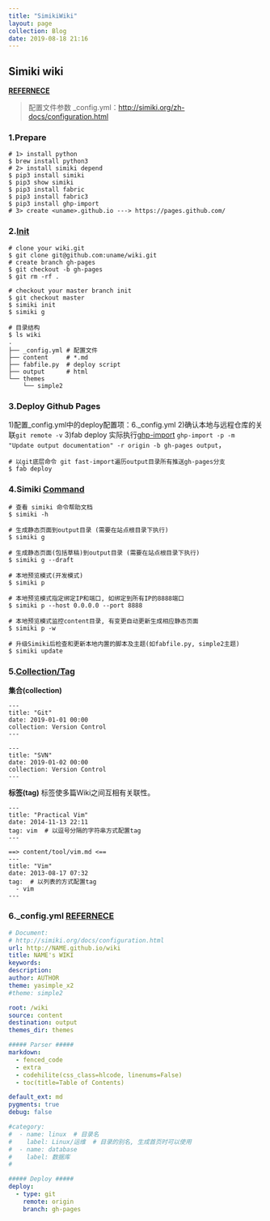 ```yaml
---
title: "SimikiWiki"
layout: page
collection: Blog
date: 2019-08-18 21:16
---
```

## Simiki wiki

**[REFERNECE](http://simiki.org/zh-docs/)**

> 配置文件参数
> _config.yml：http://simiki.org/zh-docs/configuration.html

### 1.Prepare

```shell
# 1> install python
$ brew install python3
# 2> install simiki depend
$ pip3 install simiki 
$ pip3 show simiki
$ pip3 install fabric
$ pip3 install fabric3
$ pip3 install ghp-import 
# 3> create <uname>.github.io ---> https://pages.github.com/
```

### 2.[Init](http://simiki.org/zh-docs/deploy.html)

```shell
# clone your wiki.git
$ git clone git@github.com:uname/wiki.git
# create branch gh-pages
$ git checkout -b gh-pages
$ git rm -rf .

# checkout your master branch init
$ git checkout master
$ simiki init
$ simiki g

# 目录结构
$ ls wiki
.
├── _config.yml # 配置文件
├── content		# *.md
├── fabfile.py	# deploy script
├── output		# html
└── themes
    └── simple2
```

### 3.Deploy Github Pages

1)配置_config.yml中的deploy配置项：6.\_config.yml
2)确认本地与远程仓库的关联`git remote -v` 
3)fab deploy 实际执行[ghp-import](https://github.com/davisp/ghp-import) `ghp-import -p -m "Update output documentation" -r origin -b gh-pages output`，

```shell
# 以git底层命令 git fast-import遍历output目录所有推送gh-pages分支
$ fab deploy
```

### 4.Simiki [Command](http://simiki.org/zh-docs/usage.html)

```shell
# 查看 simiki 命令帮助文档
$ simiki -h

# 生成静态页面到output目录 (需要在站点根目录下执行)
$ simiki g

# 生成静态页面(包括草稿)到output目录 (需要在站点根目录下执行)
$ simiki g --draft

# 本地预览模式(开发模式)
$ simiki p

# 本地预览模式指定绑定IP和端口, 如绑定到所有IP的8888端口
$ simiki p --host 0.0.0.0 --port 8888

# 本地预览模式监控content目录, 有变更自动更新生成相应静态页面
$ simiki p -w

# 升级Simiki后检查和更新本地内置的脚本及主题(如fabfile.py, simple2主题)
$ simiki update
```

### 5.[Collection/Tag](http://simiki.org/zh-docs/collection_and_tag.html)

**集合(collection)**

```shell
---
title: "Git"
date: 2019-01-01 00:00
collection: Version Control
---

---
title: "SVN"
date: 2019-01-02 00:00
collection: Version Control
---
```

**标签(tag)**
标签使多篇Wiki之间互相有关联性。

```shell
---
title: "Practical Vim"
date: 2014-11-13 22:11
tag: vim  # 以逗号分隔的字符串方式配置tag
---

==> content/tool/vim.md <==
---
title: "Vim"
date: 2013-08-17 07:32
tag:  # 以列表的方式配置tag
  - vim
---
```

### 6._config.yml [REFERNECE](http://simiki.org/zh-docs/configuration.html)

```yml
# Document:
# http://simiki.org/docs/configuration.html
url: http://NAME.github.io/wiki
title: NAME's WIKI
keywords:
description:
author: AUTHOR
theme: yasimple_x2
#theme: simple2

root: /wiki
source: content
destination: output
themes_dir: themes

##### Parser #####
markdown:
  - fenced_code
  - extra
  - codehilite(css_class=hlcode, linenums=False)
  - toc(title=Table of Contents)

default_ext: md
pygments: true
debug: false

#category:
#  - name: linux  # 目录名
#    label: Linux/运维  # 目录的别名, 生成首页时可以使用
#  - name: database
#    label: 数据库
#

##### Deploy #####
deploy:
  - type: git
    remote: origin
    branch: gh-pages
```

